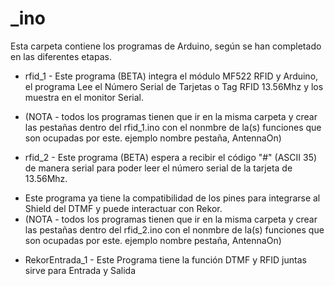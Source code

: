 ﻿# _ino

Esta carpeta contiene los programas de Arduino, según se han completado en las diferentes etapas.

   - rfid_1 - Este programa (BETA) integra el módulo MF522 RFID y Arduino, el programa Lee el Número Serial de Tarjetas o Tag RFID 13.56Mhz y los muestra en el monitor Serial.
   * (NOTA - todos los programas tienen que ir en la misma carpeta y crear las pestañas dentro del rfid_1.ino con el nonmbre de la(s) funciones que son ocupadas por este. ejemplo nombre pestaña, AntennaOn)

   - rfid_2 - Este programa (BETA) espera a recibir el código "#" (ASCII 35) de manera serial para poder leer el número serial de la tarjeta de 13.56Mhz.
   * Este programa ya tiene la compatibilidad de los pines para integrarse al Shield del DTMF y puede interactuar con Rekor.
   * (NOTA - todos los programas tienen que ir en la misma carpeta y crear las pestañas dentro del rfid_2.ino con el nonmbre de la(s) funciones que son ocupadas por este. ejemplo nombre pestaña, AntennaOn)

   - RekorEntrada_1 - Este Programa tiene la función DTMF y RFID juntas sirve para Entrada y Salida